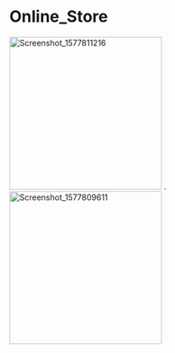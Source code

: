 # Online_Store

<img width="270" alt="Screenshot_1577811216" src="https://user-images.githubusercontent.com/31928571/71628360-37710f80-2c00-11ea-9268-66af6e46dae7.png">
.
<img width="270" alt="Screenshot_1577809611" src="https://user-images.githubusercontent.com/31928571/71628353-317b2e80-2c00-11ea-8a2a-77ffc048965e.png">
